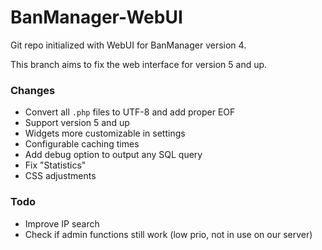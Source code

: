 BanManager-WebUI
================

Git repo initialized with WebUI for BanManager version 4.

This branch aims to fix the web interface for version 5 and up.

### Changes

* Convert all `.php` files to UTF-8 and add proper EOF
* Support version 5 and up
* Widgets more customizable in settings 
* Configurable caching times 
* Add debug option to output any SQL query
* Fix "Statistics"
* CSS adjustments

### Todo

* Improve IP search
* Check if admin functions still work (low prio, not in use on our server)
